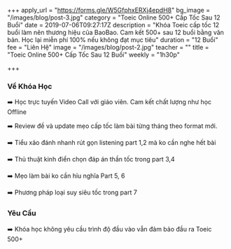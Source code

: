 +++
apply_url = "https://forms.gle/W5GfphxERXj4epdH8"
bg_image = "/images/blog/post-3.jpg"
category = "Toeic Online 500+ Cấp Tốc Sau 12 Buổi"
date = 2019-07-06T09:27:17Z
description = "Khóa Toeic cấp tốc 12 buổi làm nên thương hiệu của BaoBao. Cam kết 500+ sau 12 buổi bằng văn bản. Học lại miễn phí 100% nếu không đạt mục tiêu"
duration = "12 Buổi"
fee = "Liên Hệ"
image = "/images/blog/post-2.jpg"
teacher = ""
title = "Toeic Online 500+ Cấp Tốc Sau 12 Buổi"
weekly = "1h30p"

+++
### Về Khóa Học

➡️ Học trực tuyến Video Call với giáo viên. Cam kết chất lượng như học Offline

➡️ Review đề và update mẹo cấp tốc làm bài từng tháng theo format mới.

➡️ Tiểu xảo đánh nhanh rút gọn listening part 1,2 mà ko cần nghe hết bài

➡️ Thủ thuật kinh điển chọn đáp án thần tốc trong part 3,4

➡️ Mẹo làm bài ko cần hỉu nghĩa Part 5, 6

➡️ Phương pháp loại suy siêu tốc trong part 7</p>

### Yêu Cầu

➡️ Khóa học không yêu cầu trình độ đầu vào vẫn đảm bảo đầu ra Toeic 500+